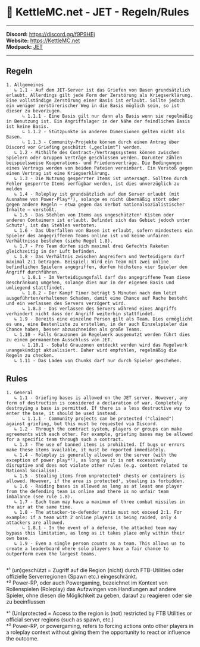 # 🚀 KettleMC.net - JET - Regeln/Rules

___

**Discord:** https://discord.gg/f9P9HEj</br>
**Website:** https://KettleMC.net</br>
**Modpack:** [JET](https://www.curseforge.com/minecraft/modpacks/jet)

___

## Regeln 
```
1. Allgemeines 
   ↳ 1.1 - Auf dem JET-Server ist das Griefen von Basen grundsätzlich erlaubt. Allerdings gilt jede Form der Zerstörung als Kriegserklärung. Eine vollständige Zerstörung einer Basis ist erlaubt. Sollte jedoch ein weniger zerstörerischer Weg in die Basis möglich sein, so ist dieser zu bevorzugen.
      ↳ 1.1.1 - Eine Basis gilt nur dann als Basis wenn sie regelmäßig in Benutzung ist. Ein Angriffslager in der Nähe der feindlichen Basis ist keine Basis.
      ↳ 1.1.2 - Stützpunkte in anderen Dimensionen gelten nicht als Basen.
      ↳ 1.1.3 - Community-Projekte können durch einen Antrag über Discord vor Griefing geschützt („geclaimt“) werden.
   ↳ 1.2 - Mithilfe des Contract-/Vertragssystems können zwischen Spielern oder Gruppen Verträge geschlossen werden. Darunter zählen beispielsweise Kooperations- und Friedensverträge. Die Bedingungen eines Vertrags werden von beiden Pateien vereinbart. Ein Verstoß gegen einen Vertrag ist eine Kriegserklärung.
   ↳ 1.3 - Die Nutzung gesperrter Items ist untersagt. Sollten durch Fehler gesperrte Items verfügbar werden, ist dies unverzüglich zu melden
   ↳ 1.4 - Roleplay ist grundsätzlich auf dem Server erlaubt (mit Ausnahme von Power-Play*²), solange es nicht übermäßig stört oder gegen andere Regeln – etwa gegen das Verbot nationalsozialistischer Inhalte – verstößt.
   ↳ 1.5 - Das Stehlen von Items aus ungeschützten¹ Kisten oder anderen Containern ist erlaubt. Befindet sich das Gebiet jedoch unter Schutz¹, ist das Stehlen verboten.
   ↳ 1.6 - Das Überfallen von Basen ist erlaubt, sofern mindestens ein Spieler des angegriffenen Teams online ist und keine unfairen Verhältnisse bestehen (siehe Regel 1.8).
   ↳ 1.7 - Pro Team dürfen sich maximal drei Gefechts Raketen gleichzeitig in der Luft befinden.
   ↳ 1.8 - Das Verhältnis zwischen Angreifern und Verteidigern darf maximal 2:1 betragen. Beispiel: Wird ein Team mit zwei online befindlichen Spielern angegriffen, dürfen höchstens vier Spieler den Angriff durchführen.
      ↳ 1.8.1 - Im Verteidigungsfall darf das angegriffene Team diese Beschränkung umgehen, solange dies nur in der eigenen Basis und umliegend stattfindet.
      ↳ 1.8.2 - Der Kampf Timer beträgt 5 Minuten nach dem letzt ausgeführten/erhaltenen Schaden, damit eine Chance auf Rache besteht und ein verlassen des Servers verzögert wird.
      ↳ 1.8.3 - Das verlassen des Servers während eines Angriffs verhindert nicht dass der Angriff weiterhin stattfindet.
   ↳ 1.9 - Bereits eine einzelne Person gilt als Team. Dies ermöglicht es uns, eine Bestenliste zu erstellen, in der auch Einzelspieler die Chance haben, besser abzuschneiden als große Teams.
   ↳ 1.10 - Falls Grauzonen im Regelwerk ausgenutzt werden führt dies zu einem permanenten Ausschluss von JET.
      ↳ 1.10.1 - Sobald Grauzonen entdeckt werden wird das Regelwerk unangekündigt aktualisiert. Daher wird empfohlen, regelmäßig die Regeln zu checken.
   ↳ 1.11 - Das Laden von Chunks darf nur durch Spieler geschehen.
```

## Rules 
```
1. General  
   ↳ 1.1 - Griefing bases is allowed on the JET server. However, any form of destruction is considered a declaration of war. Completely destroying a base is permitted. If there is a less destructive way to enter the base, it should be used instead. 
      ↳ 1.1.1 - Community projects can be protected ("claimed") against griefing, but this must be requested via Discord.
   ↳ 1.2 - Through the contract system, players or groups can make agreements with each other. For example, griefing bases may be allowed for a specific team through such a contract.
   ↳ 1.3 - The use of banned items is prohibited. If bugs or errors make these items available, it must be reported immediately.  
   ↳ 1.4 - Roleplay is generally allowed on the server (with the exception of power play*²), as long as it is not excessively disruptive and does not violate other rules (e.g. content related to National Socialism). 
   ↳ 1.5 - Stealing items from unprotected¹ chests or containers is allowed. However, if the area is protected¹, stealing is forbidden.  
   ↳ 1.6 - Raiding bases is allowed as long as at least one player from the defending team is online and there is no unfair team imbalance (see rule 1.8). 
   ↳ 1.7 - Each team may have a maximum of three combat missiles in the air at the same time.
   ↳ 1.8 - The attacker-to-defender ratio must not exceed 2:1. For example: if a team with 2 online players is being raided, only 4 attackers are allowed.
      ↳ 1.8.1 - In the event of a defense, the attacked team may bypass this limitation, as long as it takes place only within their own base.
   ↳ 1.9 - Even a single person counts as a team. This allows us to create a leaderboard where solo players have a fair chance to outperform even the largest teams.
      
```

*¹ (un)geschützt = Zugriff auf die Region (nicht) durch FTB-Utilities oder offizielle Serverregionen (Spawn etc.) eingeschränkt.</br>
*² Power-RP, oder auch Powergaming, bezeichnet im Kontext von Rollenspielen (Roleplay) das Aufzwingen von Handlungen auf andere Spieler, ohne diesen die Möglichkeit zu geben, darauf zu reagieren oder sie zu beeinflussen</br>

*¹ (Un)protected = Access to the region is (not) restricted by FTB Utilities or official server regions (such as spawn, etc.)</br>
*² Power-RP, or powergaming, refers to forcing actions onto other players in a roleplay context without giving them the opportunity to react or influence the outcome.</br>

